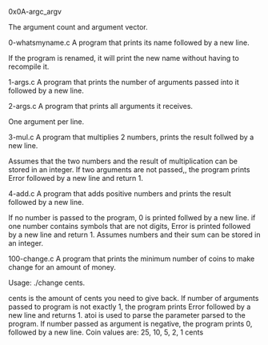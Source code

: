 0x0A-argc_argv

The argument count and argument vector.

0-whatsmyname.c
A program that prints its name followed by a new line.

If the program is renamed, it will print the new name without having to recompile it.

1-args.c
A program that prints the number of arguments passed into it followed by a new line.

2-args.c
A program that prints all arguments it receives.

One argument per line.

3-mul.c
A program that multiplies 2 numbers, prints the result follwed by a new line.

Assumes that the two numbers and the result of multiplication can be stored in an integer.
If two arguments are not passed,, the program prints Error followed by a new line and return 1.

4-add.c
A program that adds positive numbers and prints the result followed by a new line.

If no number is passed to the program, 0 is printed follwed by a new line.
if one number contains symbols that are not digits, Error is printed followed by a new line and return 1.
Assumes numbers and their sum can be stored in an integer.

100-change.c
A program that prints the minimum number of coins to make change for an amount of money.

Usage: ./change cents.

cents is the amount of cents you need to give back.
If number of arguments passed to program is not exactly 1, the program prints Error followed by a new line and returns 1. atoi is used to parse the parameter parsed to the program.
If number passed as argument is negative, the program prints 0, followed by a new line.
Coin values are: 25, 10, 5, 2, 1 cents
